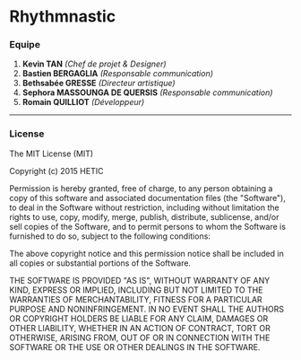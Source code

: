 # Rhythmnastic

### Equipe
1. **Kevin TAN** *(Chef de projet & Designer)*
2. **Bastien BERGAGLIA** *(Responsable communication)*
3. **Bethsabée GRESSE** *(Directeur artistique)*
4. **Sephora MASSOUNGA DE QUERSIS** *(Responsable communication)*
5. **Romain QUILLIOT** *(Développeur)*

------------------------------------

### License

The MIT License (MIT)

Copyright (c) 2015 HETIC

Permission is hereby granted, free of charge, to any person obtaining a copy
of this software and associated documentation files (the "Software"), to deal
in the Software without restriction, including without limitation the rights
to use, copy, modify, merge, publish, distribute, sublicense, and/or sell
copies of the Software, and to permit persons to whom the Software is
furnished to do so, subject to the following conditions:

The above copyright notice and this permission notice shall be included in
all copies or substantial portions of the Software.

THE SOFTWARE IS PROVIDED "AS IS", WITHOUT WARRANTY OF ANY KIND, EXPRESS OR
IMPLIED, INCLUDING BUT NOT LIMITED TO THE WARRANTIES OF MERCHANTABILITY,
FITNESS FOR A PARTICULAR PURPOSE AND NONINFRINGEMENT. IN NO EVENT SHALL THE
AUTHORS OR COPYRIGHT HOLDERS BE LIABLE FOR ANY CLAIM, DAMAGES OR OTHER
LIABILITY, WHETHER IN AN ACTION OF CONTRACT, TORT OR OTHERWISE, ARISING FROM,
OUT OF OR IN CONNECTION WITH THE SOFTWARE OR THE USE OR OTHER DEALINGS IN
THE SOFTWARE.
